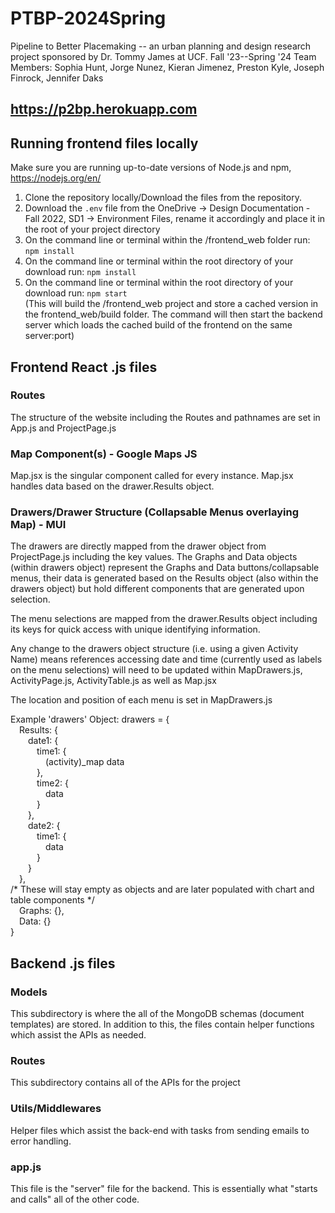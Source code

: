 # PTBP-2024Spring
Pipeline to Better Placemaking -- an urban planning and design research project sponsored by Dr. Tommy James at UCF.
Fall '23--Spring '24 Team Members: Sophia Hunt, Jorge Nunez, Kieran Jimenez, Preston Kyle, Joseph Finrock, Jennifer Daks

## https://p2bp.herokuapp.com

## Running frontend files locally
Make sure you are running up-to-date versions of Node.js and npm, 
    https://nodejs.org/en/
    
1. Clone the repository locally/Download the files from the repository. 
2. Download the ```.env``` file from the OneDrive -> Design Documentation - Fall 2022, SD1 -> Environment Files, rename it accordingly and place it in the root of your project directory
4. On the command line or terminal within the /frontend_web folder run: ```npm install```
5. On the command line or terminal within the root directory of your download run: ```npm install```
6. On the command line or terminal within the root directory of your download run: ```npm start```  
   (This will build the /frontend_web project and store a cached version in the frontend_web/build folder. The command will then start the backend server which loads the cached build of the frontend on the same server:port)


## Frontend React .js files
### Routes
The structure of the website including the Routes and pathnames are set in App.js and ProjectPage.js

### Map Component(s) - Google Maps JS
Map.jsx is the singular component called for every instance. Map.jsx handles data based on the drawer.Results object.

### Drawers/Drawer Structure  (Collapsable Menus overlaying Map) - MUI
The drawers are directly mapped from the drawer object from ProjectPage.js including the key values. The Graphs and Data objects (within drawers object) represent the Graphs and Data buttons/collapsable menus, their data is generated based on the Results object (also within the drawers object) but hold different components that are generated upon selection. 

The menu selections are mapped from the drawer.Results object including its keys for quick access with unique identifying information.

Any change to the drawers object structure (i.e. using a given Activity Name) means references accessing date and time (currently used as labels on the menu selections) will need to be updated within MapDrawers.js, ActivityPage.js, ActivityTable.js as well as Map.jsx

The location and position of each menu is set in MapDrawers.js

Example 'drawers' Object:
drawers = {<br/>
    &emsp;Results: {<br/>
        &emsp;&emsp;date1: {<br/>
            &emsp;&emsp;&emsp;time1: {<br/>
                &emsp;&emsp;&emsp;&emsp;(activity)_map data<br/>
            &emsp;&emsp;&emsp;},<br/>
            &emsp;&emsp;&emsp;time2: {<br/>
                &emsp;&emsp;&emsp;&emsp;data<br/>
            &emsp;&emsp;&emsp;}<br/>
        &emsp;&emsp;},<br/>
        &emsp;&emsp;date2: {<br/>
            &emsp;&emsp;&emsp;time1: {<br/>
                &emsp;&emsp;&emsp;&emsp;data<br/>
            &emsp;&emsp;&emsp;}<br/>
        &emsp;&emsp;}<br/>
    &emsp;},<br/>
    /* These will stay empty as objects and are later populated with chart and table components */<br/>
    &emsp;Graphs: {},<br/>
    &emsp;Data: {}<br/>
}

## Backend .js files
### Models
This subdirectory is where the all of the MongoDB schemas (document templates) are stored.  In addition to this, the files contain helper functions which assist the APIs as needed.
### Routes
This subdirectory contains all of the APIs for the project
### Utils/Middlewares
Helper files which assist the back-end with tasks from sending emails to error handling.
### app.js
This file is the "server" file for the backend.  This is essentially what "starts and calls" all of the other code.

